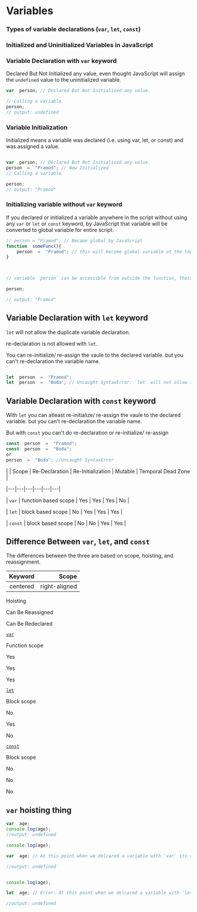 # Variables

  

### Types of variable declarations (`var`, `let`, `const`)

  

### Initialized and Uninitialized Variables in JavaScript

  

### Variable Declaration with `var` keyword

  

Declared But Not Initialized any value, even thought JavaScript will assign the `undefined` value to the uninitialized variable.

  

```javascript
var  person; // Declared But Not Initialized any value.

// Calling a variable.
person;
// output: undefined

```

### Variable Initialization

Initialized means a variable was declared (i.e. using var, let, or const) and was assigned a value.

```javascript

var  person; // Declared But Not Initialized any value.
person  =  "Pramod"; // Now Initialized
// Calling a variable.

person;
// output: "Pramod"
```

### Initializing variable without `var` keyword
If you declared or initialized a variable anywhere in the script without using any `var` or `let` or `const` keyword, by JavaScript that variable will be converted to global variable for entire script.

```javascript
// person = "Pramod"; // Became global by JavaScript
function  someFunc(){
	person  =  "Pramod"; // this will become global variable at the top of script.
}

  

// variable `person` can be accessible from outside the function, Thats not the best practice.

person;

// output: "Pramod"

```

  

## Variable Declaration with `let` keyword
`let` will not allow the duplicate variable declaration.

re-declaration is not allowed with `let`.

You can re-initialize/ re-assign the vaule to the declared variable. but you can't re-declaration the variable name.

```javascript

let  person  =  "Pramod";
let  person  =  "Boda"; // Uncaught SyntaxError: `let` will not allow the duplicate variable declaration, re-declarations is not allowed with `let`.

```

## Variable Declaration with `const` keyword

With `let` you can atleast re-initialize/ re-assign the vaule to the declared variable. but you can't re-declaration the variable name.

But with `const` you can't do re-declaration or re-initialize/ re-assign
```javascript
const  person  =  "Pramod";
const  person  =  "Boda";
or
person  =  "Boda"; //Uncaught SyntaxError
```

  

| | Scope | Re-Declaration | Re-Initialization | Mutable | Temporal Dead Zone |

|---|---|---|---|---|---|

| `var` | function based scope | Yes | Yes | Yes | No |

| `let` | block based scope | No | Yes | Yes | Yes |

| `const` | block based scope | No | No | Yes | Yes |

  ## Difference Between  `var`,  `let`, and  `const`

The differences between the three are based on scope, hoisting, and reassignment.

| Keyword | Scope |
|:--------:| -------------:|
| centered | right-aligned |





Hoisting

Can Be Reassigned

Can Be Redeclared

[`var`](https://developer.mozilla.org/en-US/docs/Web/JavaScript/Reference/Statements/var)

Function scope

Yes

Yes

Yes

[`let`](https://developer.mozilla.org/en-US/docs/Web/JavaScript/Reference/Statements/let)

Block scope

No

Yes

No

[`const`](https://developer.mozilla.org/en-US/docs/Web/JavaScript/Reference/Statements/const)

Block scope

No

No

No

## `var` hoisting thing

  

```javascript
var  age;
console.log(age);
//output: undefined
```
```javascript
console.log(age);

var  age; // At this point when we delcared a variable with 'var' its declaraion - hoisted at the top of the scope.

//output: undefined

```
```javascript

console.log(age);

let  age; // Error: At this point when we delcared a variable with 'let' its declaraion - hoisted at the same place(scope).

//output: undefined

```
<!--stackedit_data:
eyJoaXN0b3J5IjpbLTExNTI1ODEyNzgsLTE4NzI3OTU0MjgsLT
EwMDgyNzE4Myw3MzA5OTgxMTZdfQ==
-->